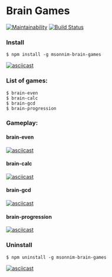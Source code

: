 # Brain Games
[![Maintainability](https://api.codeclimate.com/v1/badges/62c54ddf525c1bbf5d9e/maintainability)](https://codeclimate.com/github/MammaSonnim/project-lvl1-s462/maintainability)
[![Build Status](https://travis-ci.com/MammaSonnim/project-lvl1-s462.svg?branch=master)](https://travis-ci.com/MammaSonnim/project-lvl1-s462)

### Install
```
$ npm install -g msonnim-brain-games
```
[![asciicast](https://asciinema.org/a/t266W6Bd5Kjd31Qf3JtRm5GXc.svg)](https://asciinema.org/a/t266W6Bd5Kjd31Qf3JtRm5GXc)

### List of games:
```
$ brain-even
$ brain-calc
$ brain-gcd
$ brain-progression
```

### Gameplay:

#### brain-even
[![asciicast](https://asciinema.org/a/oJO4AL7fzYTShldWnrvLTmDuD.svg)](https://asciinema.org/a/oJO4AL7fzYTShldWnrvLTmDuD)

#### brain-calc
[![asciicast](https://asciinema.org/a/4lDbxi1tRw7zSTZd2aqTq31qj.svg)](https://asciinema.org/a/4lDbxi1tRw7zSTZd2aqTq31qj)

#### brain-gcd
[![asciicast](https://asciinema.org/a/hgcVBPm4hNjOILIAu8zJjRRQ8.svg)](https://asciinema.org/a/hgcVBPm4hNjOILIAu8zJjRRQ8)

#### brain-progression
[![asciicast](https://asciinema.org/a/FdhRbDELGTYnC4FUCJvdf5itP.svg)](https://asciinema.org/a/FdhRbDELGTYnC4FUCJvdf5itP)

### Uninstall
```
$ npm uninstall -g msonnim-brain-games
```
[![asciicast](https://asciinema.org/a/e5Uc8iZ7P9GdAQW7Tc31NGyEL.svg)](https://asciinema.org/a/e5Uc8iZ7P9GdAQW7Tc31NGyEL)
